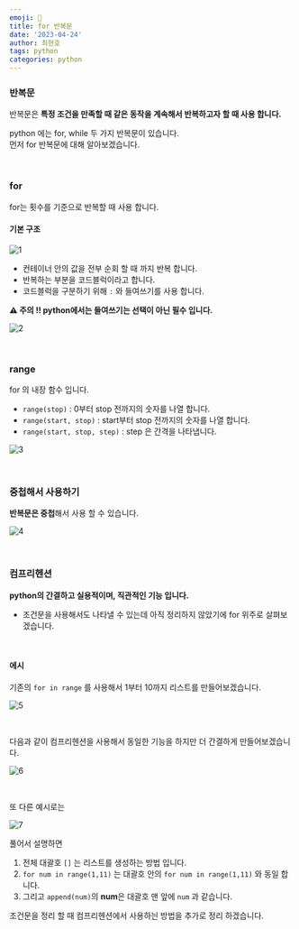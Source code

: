 ```yaml
---
emoji: 📖
title: for 반복문
date: '2023-04-24'
author: 최현호
tags: python
categories: python
---
```


### 반복문

반복문은 **특정 조건을 만족할 때 같은 동작을 계속해서 반복하고자 할 때 사용 합니다.**

python 에는 for, while 두 가지 반복문이 있습니다. <br>
먼저 for 반복문에 대해 알아보겠습니다.

<br>

### for

for는 횟수를 기준으로 반복할 때 사용 합니다.

#### 기본 구조

![1](https://user-images.githubusercontent.com/87301268/233877982-e5b190a8-8dd0-4a12-b10f-2240b88e8ee4.png)

- 컨테이너 안의 값을 전부 순회 할 때 까지 반복 합니다.
- 반복하는 부분을 코드블럭이라고 합니다.
- 코드블럭을 구분하기 위해 `:` 와 들여쓰기를 사용 합니다.

**⚠️ 주의 !! python에서는 들여쓰기는 선택이 아닌 필수 입니다.**

![2](https://user-images.githubusercontent.com/87301268/233878715-7d070d13-7039-49c2-84d8-708a3efb000a.png)

<br>

### range

for 의 내장 함수 입니다.

- `range(stop)` : 0부터 stop 전까지의 숫자를 나열 합니다.
- `range(start, stop)` : start부터 stop 전까지의 숫자를 나열 합니다.
- `range(start, stop, step)` : step 은 간격을 나타냅니다.

![3](https://user-images.githubusercontent.com/87301268/233884827-19dd73f8-8c6b-4d6d-a089-ee2b6c67f417.png)

<br>

### 중첩해서 사용하기

**반복문은 중첩**해서 사용 할 수 있습니다.

![4](https://user-images.githubusercontent.com/87301268/233885768-061df8b9-53c9-4149-a184-1ac39a423077.png)

<br>

### 컴프리헨션

**python의 간결하고 실용적이며, 직관적인 기능 입니다.**

- 조건문을 사용해서도 나타낼 수 있는데 아직 정리하지 않았기에 for 위주로 살펴보겠습니다.

<br>

#### 에시

기존의 `for in range` 를 사용해서 1부터 10까지 리스트를 만들어보겠습니다.

![5](https://user-images.githubusercontent.com/87301268/233887290-d86e6347-ec8a-42d2-8fca-23b3fe7fb19c.png)

<br>

다음과 같이 컴프리헨션을 사용해서 동일한 기능을 하지만 더 간결하게 만들어보겠습니다.

![6](https://user-images.githubusercontent.com/87301268/233888214-ce29fde8-0e0b-40d3-b052-6aed8826e4c9.png)

<br>

또 다른 예시로는

![7](https://user-images.githubusercontent.com/87301268/233889069-735a3237-8f0f-4033-b39b-d1aa697d8088.png)

풀어서 설명하면

1. 전체 대괄호 `[]` 는 리스트를 생성하는 방법 입니다.
2. `for num in range(1,11)` 는 대괄호 안의 `for num in range(1,11)` 와 동일 합니다.
3. 그리고 `append(num)`의 **num**은 대괄호 맨 앞에 `num` 과 같습니다.

조건문을 정리 할 때 컴프리헨션에서 사용하늰 방법을 추가로 정리 하겠습니다.

<br>

```toc

```
